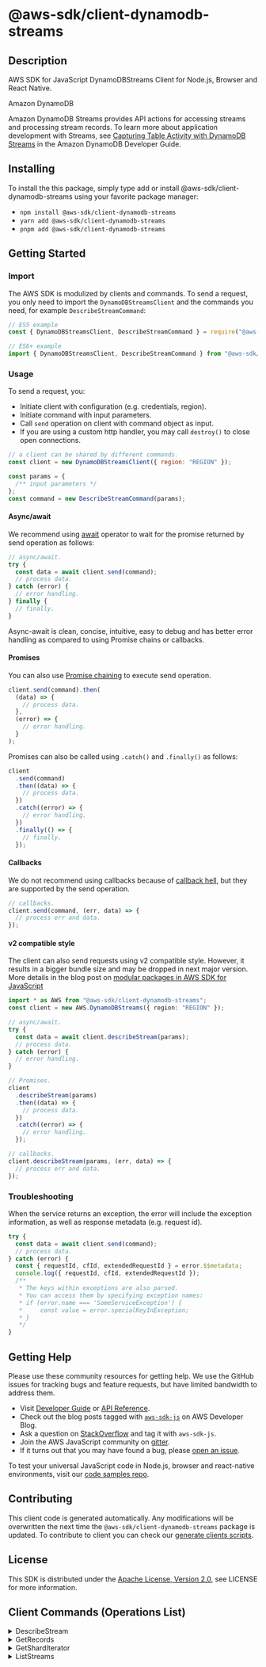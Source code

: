 <!-- generated file, do not edit directly -->

# @aws-sdk/client-dynamodb-streams

## Description

AWS SDK for JavaScript DynamoDBStreams Client for Node.js, Browser and React Native.

<fullname>Amazon DynamoDB</fullname>

<p>Amazon DynamoDB Streams provides API actions for accessing streams and processing
stream records. To learn more about application development with Streams, see <a href="https://docs.aws.amazon.com/amazondynamodb/latest/developerguide/Streams.html">Capturing
Table Activity with DynamoDB Streams</a> in the Amazon DynamoDB Developer
Guide.</p>

## Installing

To install the this package, simply type add or install @aws-sdk/client-dynamodb-streams
using your favorite package manager:

- `npm install @aws-sdk/client-dynamodb-streams`
- `yarn add @aws-sdk/client-dynamodb-streams`
- `pnpm add @aws-sdk/client-dynamodb-streams`

## Getting Started

### Import

The AWS SDK is modulized by clients and commands.
To send a request, you only need to import the `DynamoDBStreamsClient` and
the commands you need, for example `DescribeStreamCommand`:

```js
// ES5 example
const { DynamoDBStreamsClient, DescribeStreamCommand } = require("@aws-sdk/client-dynamodb-streams");
```

```ts
// ES6+ example
import { DynamoDBStreamsClient, DescribeStreamCommand } from "@aws-sdk/client-dynamodb-streams";
```

### Usage

To send a request, you:

- Initiate client with configuration (e.g. credentials, region).
- Initiate command with input parameters.
- Call `send` operation on client with command object as input.
- If you are using a custom http handler, you may call `destroy()` to close open connections.

```js
// a client can be shared by different commands.
const client = new DynamoDBStreamsClient({ region: "REGION" });

const params = {
  /** input parameters */
};
const command = new DescribeStreamCommand(params);
```

#### Async/await

We recommend using [await](https://developer.mozilla.org/en-US/docs/Web/JavaScript/Reference/Operators/await)
operator to wait for the promise returned by send operation as follows:

```js
// async/await.
try {
  const data = await client.send(command);
  // process data.
} catch (error) {
  // error handling.
} finally {
  // finally.
}
```

Async-await is clean, concise, intuitive, easy to debug and has better error handling
as compared to using Promise chains or callbacks.

#### Promises

You can also use [Promise chaining](https://developer.mozilla.org/en-US/docs/Web/JavaScript/Guide/Using_promises#chaining)
to execute send operation.

```js
client.send(command).then(
  (data) => {
    // process data.
  },
  (error) => {
    // error handling.
  }
);
```

Promises can also be called using `.catch()` and `.finally()` as follows:

```js
client
  .send(command)
  .then((data) => {
    // process data.
  })
  .catch((error) => {
    // error handling.
  })
  .finally(() => {
    // finally.
  });
```

#### Callbacks

We do not recommend using callbacks because of [callback hell](http://callbackhell.com/),
but they are supported by the send operation.

```js
// callbacks.
client.send(command, (err, data) => {
  // process err and data.
});
```

#### v2 compatible style

The client can also send requests using v2 compatible style.
However, it results in a bigger bundle size and may be dropped in next major version. More details in the blog post
on [modular packages in AWS SDK for JavaScript](https://aws.amazon.com/blogs/developer/modular-packages-in-aws-sdk-for-javascript/)

```ts
import * as AWS from "@aws-sdk/client-dynamodb-streams";
const client = new AWS.DynamoDBStreams({ region: "REGION" });

// async/await.
try {
  const data = await client.describeStream(params);
  // process data.
} catch (error) {
  // error handling.
}

// Promises.
client
  .describeStream(params)
  .then((data) => {
    // process data.
  })
  .catch((error) => {
    // error handling.
  });

// callbacks.
client.describeStream(params, (err, data) => {
  // process err and data.
});
```

### Troubleshooting

When the service returns an exception, the error will include the exception information,
as well as response metadata (e.g. request id).

```js
try {
  const data = await client.send(command);
  // process data.
} catch (error) {
  const { requestId, cfId, extendedRequestId } = error.$$metadata;
  console.log({ requestId, cfId, extendedRequestId });
  /**
   * The keys within exceptions are also parsed.
   * You can access them by specifying exception names:
   * if (error.name === 'SomeServiceException') {
   *     const value = error.specialKeyInException;
   * }
   */
}
```

## Getting Help

Please use these community resources for getting help.
We use the GitHub issues for tracking bugs and feature requests, but have limited bandwidth to address them.

- Visit [Developer Guide](https://docs.aws.amazon.com/sdk-for-javascript/v3/developer-guide/welcome.html)
  or [API Reference](https://docs.aws.amazon.com/AWSJavaScriptSDK/v3/latest/index.html).
- Check out the blog posts tagged with [`aws-sdk-js`](https://aws.amazon.com/blogs/developer/tag/aws-sdk-js/)
  on AWS Developer Blog.
- Ask a question on [StackOverflow](https://stackoverflow.com/questions/tagged/aws-sdk-js) and tag it with `aws-sdk-js`.
- Join the AWS JavaScript community on [gitter](https://gitter.im/aws/aws-sdk-js-v3).
- If it turns out that you may have found a bug, please [open an issue](https://github.com/aws/aws-sdk-js-v3/issues/new/choose).

To test your universal JavaScript code in Node.js, browser and react-native environments,
visit our [code samples repo](https://github.com/aws-samples/aws-sdk-js-tests).

## Contributing

This client code is generated automatically. Any modifications will be overwritten the next time the `@aws-sdk/client-dynamodb-streams` package is updated.
To contribute to client you can check our [generate clients scripts](https://github.com/aws/aws-sdk-js-v3/tree/main/scripts/generate-clients).

## License

This SDK is distributed under the
[Apache License, Version 2.0](http://www.apache.org/licenses/LICENSE-2.0),
see LICENSE for more information.

## Client Commands (Operations List)

<details>
<summary>
DescribeStream
</summary>

[Command API Reference](https://docs.aws.amazon.com/AWSJavaScriptSDK/v3/latest/clients/client-dynamodb-streams/classes/describestreamcommand.html) / [Input](https://docs.aws.amazon.com/AWSJavaScriptSDK/v3/latest/clients/client-dynamodb-streams/interfaces/describestreamcommandinput.html) / [Output](https://docs.aws.amazon.com/AWSJavaScriptSDK/v3/latest/clients/client-dynamodb-streams/interfaces/describestreamcommandoutput.html)

</details>
<details>
<summary>
GetRecords
</summary>

[Command API Reference](https://docs.aws.amazon.com/AWSJavaScriptSDK/v3/latest/clients/client-dynamodb-streams/classes/getrecordscommand.html) / [Input](https://docs.aws.amazon.com/AWSJavaScriptSDK/v3/latest/clients/client-dynamodb-streams/interfaces/getrecordscommandinput.html) / [Output](https://docs.aws.amazon.com/AWSJavaScriptSDK/v3/latest/clients/client-dynamodb-streams/interfaces/getrecordscommandoutput.html)

</details>
<details>
<summary>
GetShardIterator
</summary>

[Command API Reference](https://docs.aws.amazon.com/AWSJavaScriptSDK/v3/latest/clients/client-dynamodb-streams/classes/getsharditeratorcommand.html) / [Input](https://docs.aws.amazon.com/AWSJavaScriptSDK/v3/latest/clients/client-dynamodb-streams/interfaces/getsharditeratorcommandinput.html) / [Output](https://docs.aws.amazon.com/AWSJavaScriptSDK/v3/latest/clients/client-dynamodb-streams/interfaces/getsharditeratorcommandoutput.html)

</details>
<details>
<summary>
ListStreams
</summary>

[Command API Reference](https://docs.aws.amazon.com/AWSJavaScriptSDK/v3/latest/clients/client-dynamodb-streams/classes/liststreamscommand.html) / [Input](https://docs.aws.amazon.com/AWSJavaScriptSDK/v3/latest/clients/client-dynamodb-streams/interfaces/liststreamscommandinput.html) / [Output](https://docs.aws.amazon.com/AWSJavaScriptSDK/v3/latest/clients/client-dynamodb-streams/interfaces/liststreamscommandoutput.html)

</details>
